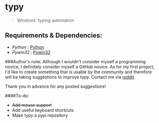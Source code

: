 # typy
> Windows' typing automation

## Requirements & Dependencies:
- *Python*  :  [Python](https://python.org/downloads)
- *Pywin32* :  [Pywin32](https://pypi.python.org/pypi/pywin32)

###Author's note:
Although I wouldn't consider myself a programming novice, I definitely consider myself a GitHub novice.
As for my first project, I'd like to create something that is usable by the community and therefore will be taking suggestions to improve typy.
Contact me via [reddit](https://www.reddit.com/user/Ewildawe/).

Thank you in advance for any posted suggestions!

####To-do:
- ~~Add mouse support~~
- Add useful keyboard shortcuts
- Make typy a pypi repository
